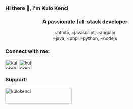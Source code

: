 ### Hi there 👋, I'm Kulo Kenci

<h3 align="center">A passionate full-stack developer</h3>
<p align="center">~html5, ~javascript, ~angular<br>~java, ~php, ~python, ~nodejs</p>

<h3 align="left">Connect with me:</h3>
<p align="left">
<a href="https://twitter.com/kulokenci" target="blank"><img align="center" src="https://cdn.jsdelivr.net/npm/simple-icons@3.0.1/icons/twitter.svg" alt="kulokenci" height="30" width="40" /></a>
<a href="https://fb.com/kulokenci" target="blank"><img align="center" src="https://cdn.jsdelivr.net/npm/simple-icons@3.0.1/icons/facebook.svg" alt="kulokenci" height="30" width="40" /></a>
</p>

<h3 align="left">Support:</h3>
<p><a href="https://www.buymeacoffee.com/kulokenci"> <img align="left" src="https://cdn.buymeacoffee.com/buttons/v2/default-yellow.png" height="50" width="210" alt="kulokenci" /></a></p><br><br>

<!--
**kulokenci/kulokenci** is a ✨ _special_ ✨ repository because its `README.md` (this file) appears on your GitHub profile.

Here are some ideas to get you started:

- 🔭 I’m currently working on ...
- 🌱 I’m currently learning ...
- 👯 I’m looking to collaborate on ...
- 🤔 I’m looking for help with ...
- 💬 Ask me about ...
- 📫 How to reach me: ...
- 😄 Pronouns: ...
- ⚡ Fun fact: ...
-->
